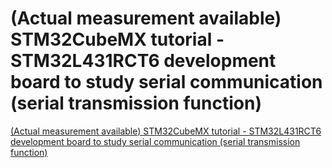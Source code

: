 # (Actual measurement available) STM32CubeMX tutorial - STM32L431RCT6 development board to study serial communication (serial transmission function)
[(Actual measurement available) STM32CubeMX tutorial - STM32L431RCT6 development board to study serial communication (serial transmission function)](https://aiwithcloud.com/2022/09/19/actual_measurement_available_stm32cubemx_tutorial___stm32l431rct6_development_board_to_study_serial_communication_serial_transmission_function/)